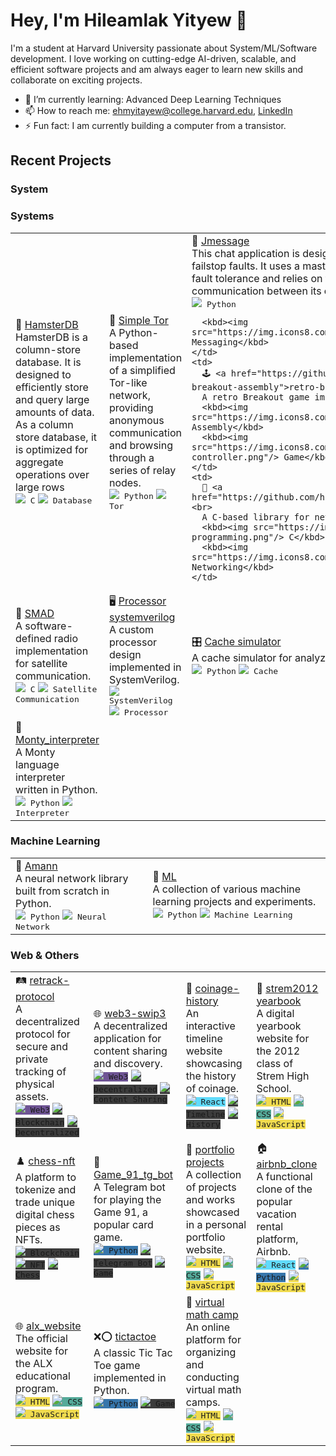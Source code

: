# Hey, I'm Hileamlak Yityew 👋

I'm a student at Harvard University passionate about System/ML/Software development. I love working on cutting-edge AI-driven, scalable, and efficient software projects and am always eager to learn new skills and collaborate on exciting projects.

- 🌱 I’m currently learning: Advanced Deep Learning Techniques
- 📫 How to reach me: ehmyitayew@college.harvard.edu, [LinkedIn](https://www.linkedin.com/in/hileamlak-mulugeta-yitayew-a8b43317a/)
- ⚡ Fun fact: I am currently building a computer from a transistor.

## Recent Projects

### System

### Systems

<table>
  <tr>
    <td>
      🐹 <a href="https://github.com/hileamlakB/hamsterdb">HamsterDB</a><br>
      HamsterDB is a column-store database. It is designed to efficiently store and query large amounts of data. As a column store database, it is optimized for aggregate operations over large rows<br>
      <kbd><img src="https://img.icons8.com/color/20/000000/c-programming.png"/> C</kbd>
      <kbd><img src="https://img.icons8.com/color/20/000000/database.png"/> Database</kbd>
    </td>
    <td>
      🚪 <a href="https://github.com/hileamlakB/tor_replica">Simple Tor</a><br>
      A Python-based implementation of a simplified Tor-like network, providing anonymous communication and browsing through a series of relay nodes.<br>
      <kbd><img src="https://img.icons8.com/color/20/000000/python.png"/> Python</kbd>
      <kbd><img src="https://img.icons8.com/color/20/000000/door.png"/> Tor</kbd>
    </td>
    <td>
      💬 <a href="https://github.com/hileamlakB/jmessage">Jmessage</a><br>
      This chat application is designed to be resilient against up to N failstop faults. It uses a master-slave architecture to ensure fault tolerance and relies on the gRPC protocol for communication between its components.<br>
      <kbd><img src="https://img.icons8.com/color/20/000000/python.png"/> Python</kbd>
   
      <kbd><img src="https://img.icons8.com/color/20/000000/chat.png"/> Messaging</kbd>
    </td>
    <td>
      🕹️ <a href="https://github.com/hileamlakB/retro-breakout-assembly">retro-breakout-assembly</a><br>
      A retro Breakout game implemented in x86 Assembly.<br>
      <kbd><img src="https://img.icons8.com/color/20/000000/cpu.png"/> x86 Assembly</kbd>
      <kbd><img src="https://img.icons8.com/color/20/000000/game-controller.png"/> Game</kbd>
    </td>
    <td>
      🔗 <a href="https://github.com/hileamlakB/cconnect">CConnect</a><br>
      A C-based library for network connection management.<br>
      <kbd><img src="https://img.icons8.com/color/20/000000/c-programming.png"/> C</kbd>
      <kbd><img src="https://img.icons8.com/color/20/000000/network.png"/> Networking</kbd>
    </td>
  </tr>
  <tr>
    <td>
      📡 <a href="https://github.com/hileamlakB/smad">SMAD</a><br>
      A software-defined radio implementation for satellite communication.<br>
      <kbd><img src="https://img.icons8.com/color/20/000000/c-programming.png"/> C</kbd>
      <kbd><img src="https://img.icons8.com/color/20/000000/satellite.png"/> Satellite Communication</kbd>
    </td>
    <td>
      🖥️ <a href="https://github.com/hileamlakB/processor-systemverilog">Processor systemverilog</a><br>
      A custom processor design implemented in SystemVerilog.<br>
      <kbd><img src="https://img.icons8.com/color/20/000000/systemverilog.png"/> SystemVerilog</kbd>
      <kbd><img src="https://img.icons8.com/color/20/000000/cpu.png"/> Processor</kbd>
    </td>
    <td>
      🎛️ <a href="https://github.com/hileamlakB/cache-simulator">Cache simulator</a><br>
      A cache simulator for analyzing cache performance.<br>
      <kbd><img src="https://img.icons8.com/color/20/000000/python.png"/> Python</kbd>
      <kbd><img src="https://img.icons8.com/color/20/000000/processor.png"/> Cache</kbd>
    </td>
    <td>
      💻 <a href="https://github.com/hileamlakB/x86_64cachedio">x86_64cachedio</a><br>
      A cached I/O system for x86_64 architectures.<br>
      <kbd><img src="https://img.icons8.com/color/20/000000/c-programming.png"/> C</kbd>
      <kbd><img src="https://img.icons8.com/color/20/000000/cpu.png"/> x86_64</kbd>
    </td>
  </tr>
  <tr>
    <td>
      🐍 <a href="https://github.com/hileamlakB/monty_interpreter">Monty_interpreter</a><br>
      A Monty language interpreter written in Python.<br>
      <kbd><img src="https://img.icons8.com/color/20/000000/python.png"/> Python</kbd>
      <kbd><img src="https://img.icons8.com/color/20/000000/interpreter.png"/> Interpreter</kbd>
    </td>
    
  </tr>
</table>




### Machine Learning

<table>
  <tr>
    <td>
      🧠 <a href="https://github.com/hileamlakB/amann">Amann</a><br>
      A neural network library built from scratch in Python.<br>
      <kbd><img src="https://img.icons8.com/color/20/000000/python.png"/> Python</kbd>
      <kbd><img src="https://img.icons8.com/color/20/000000/neural-network.png"/> Neural Network</kbd>
    </td>
    <td>
      🤖 <a href="https://github.com/hileamlakB/ml">ML</a><br>
      A collection of various machine learning projects and experiments.<br>
      <kbd><img src="https://img.icons8.com/color/20/000000/python.png"/> Python</kbd>
      <kbd><img src="https://img.icons8.com/color/20/000000/machine-learning.png"/> Machine Learning</kbd>
    </td>
   
  </tr>
</table>


### Web & Others

<table>
  <tr>
    <td>
      🛤️ <a href="https://github.com/hileamlakB/retrack-protocol">retrack-protocol</a><br>
      A decentralized protocol for secure and private tracking of physical assets.<br>
      <kbd style="background-color: #6E5494;"><img src="https://img.icons8.com/color/20/000000/web3.png"/> Web3</kbd>
      <kbd style="background-color: #3C3C3C;"><img src="https://img.icons8.com/color/20/000000/blockchain-technology.png"/> Blockchain</kbd>
      <kbd style="background-color: #3C3C3C;"><img src="https://img.icons8.com/color/20/000000/decentralize.png"/> Decentralized</kbd>
    </td>
    <td>
      🌐 <a href="https://github.com/hileamlakB/web3-swip3">web3-swip3</a><br>
      A decentralized application for content sharing and discovery.<br>
      <kbd style="background-color: #6E5494;"><img src="https://img.icons8.com/color/20/000000/web3.png"/> Web3</kbd>
      <kbd style="background-color: #3C3C3C;"><img src="https://img.icons8.com/color/20/000000/decentralize.png"/> Decentralized</kbd>
      <kbd style="background-color: #3C3C3C;"><img src="https://img.icons8.com/color/20/000000/content.png"/> Content Sharing</kbd>
    </td>
    <td>
      📜 <a href="https://github.com/hileamlakB/coinage-history">coinage-history</a><br>
      An interactive timeline website showcasing the history of coinage.<br>
      <kbd style="background-color: #61DBFB;"><img src="https://img.icons8.com/color/20/000000/react-native.png"/> React</kbd>
      <kbd style="background-color: #3C3C3C;"><img src="https://img.icons8.com/color/20/000000/timeline.png"/> Timeline</kbd>
      <kbd style="background-color: #3C3C3C;"><img src="https://img.icons8.com/color/20/000000/history.png"/> History</kbd>
    </td>
    <td>
      📖 <a href="https://github.com/hileamlakB/strem2012-yearbook">strem2012 yearbook</a><br>
      A digital yearbook website for the 2012 class of Strem High School.<br>
      <kbd style="background-color: #F0DB4F;"><img src="https://img.icons8.com/color/20/000000/html-5--v1.png"/> HTML</kbd>
      <kbd style="background-color: #5A9;"><img src="https://img.icons8.com/color/20/000000/css3.png"/> CSS</kbd>
      <kbd style="background-color: #F0DB4F;"><img src="https://img.icons8.com/color/20/000000/javascript.png"/> JavaScript</kbd>
    </td>
  </tr>
  <tr>
   <td>
           ♟️ <a href="https://github.com/hileamlakB/chess-nft">chess-nft</a><br>
      A platform to tokenize and trade unique digital chess pieces as NFTs.<br>
      <kbd style="background-color: #3C3C3C;"><img src="https://img.icons8.com/color/20/000000/blockchain-technology.png"/> Blockchain</kbd>
      <kbd style="background-color: #3C3C3C;"><img src="https://img.icons8.com/color/20/000000/nft.png"/> NFT</kbd>
      <kbd style="background-color: #3C3C3C;"><img src="https://img.icons8.com/color/20/000000/chess.png"/> Chess</kbd>
    </td>
    <td>
      🎲 <a href="https://github.com/hileamlakB/game_91_tg_bot">Game_91_tg_bot</a><br>
      A Telegram bot for playing the Game 91, a popular card game.<br>
      <kbd style="background-color: #3776AB;"><img src="https://img.icons8.com/color/20/000000/python.png"/> Python</kbd>
      <kbd style="background-color: #3C3C3C;"><img src="https://img.icons8.com/color/20/000000/telegram-app.png"/> Telegram Bot</kbd>
      <kbd style="background-color: #3C3C3C;"><img src="https://img.icons8.com/color/20/000000/playing-card.png"/> Game</kbd>
    </td>
    <td>
      🎨 <a href="https://github.com/hileamlakB/portfolio-projects">portfolio projects</a><br>
      A collection of projects and works showcased in a personal portfolio website.<br>
      <kbd style="background-color: #F0DB4F;"><img src="https://img.icons8.com/color/20/000000/html-5--v1.png"/> HTML</kbd>
      <kbd style="background-color: #5A9;"><img src="https://img.icons8.com/color/20/000000/css3.png"/> CSS</kbd>
      <kbd style="background-color: #F0DB4F;"><img src="https://img.icons8.com/color/20/000000/javascript.png"/> JavaScript</kbd>
    </td>
    <td>
      🏠 <a href="https://github.com/hileamlakB/airbnb_clone">airbnb_clone</a><br>
      A functional clone of the popular vacation rental platform, Airbnb.<br>
      <kbd style="background-color: #61DBFB;"><img src="https://img.icons8.com/color/20/000000/react-native.png"/> React</kbd>
      <kbd style="background-color: #3776AB;"><img src="https://img.icons8.com/color/20/000000/python.png"/> Python</kbd>
      <kbd style="background-color: #F0DB4F;"><img src="https://img.icons8.com/color/20/000000/javascript.png"/> JavaScript</kbd>
    </td>
  </tr>
  <tr>
    <td>
            🌐 <a href="https://github.com/hileamlakB/alx_website">alx_website</a><br>
      The official website for the ALX educational program.<br>
      <kbd style="background-color: #F0DB4F;"><img src="https://img.icons8.com/color/20/000000/html-5--v1.png"/> HTML</kbd>
      <kbd style="background-color: #5A9;"><img src="https://img.icons8.com/color/20/000000/css3.png"/> CSS</kbd>
      <kbd style="background-color: #F0DB4F;"><img src="https://img.icons8.com/color/20/000000/javascript.png"/> JavaScript</kbd>
    </td>
    <td>
      ❌⭕ <a href="https://github.com/hileamlakB/tictactoe">tictactoe</a><br>
      A classic Tic Tac Toe game implemented in Python.<br>
      <kbd style="background-color: #3776AB;"><img src="https://img.icons8.com/color/20/000000/python.png"/> Python</kbd>
      <kbd style="background-color: #3C3C3C;"><img src="https://img.icons8.com/color/20/000000/tic-tac-toe.png"/> Game</kbd>
    </td>
    <td>
      🧮 <a href="https://github.com/hileamlakB/virtual-math-camp">virtual math camp</a><br>
      An online platform for organizing and conducting virtual math camps.<br>
      <kbd style="background-color: #F0DB4F;"><img src="https://img.icons8.com/color/20/000000/html-5--v1.png"/> HTML</kbd>
      <kbd style="background-color: #5A9;"><img src="https://img.icons8.com/color/20/000000/css3.png"/> CSS</kbd>
      <kbd style="background-color: #F0DB4F;"><img src="https://img.icons8.com/color/20/000000/javascript.png"/> JavaScript</kbd>
    </td>
    <td>
      <!-- Add more projects in this format if needed -->
    </td>
  </tr>
</table>



